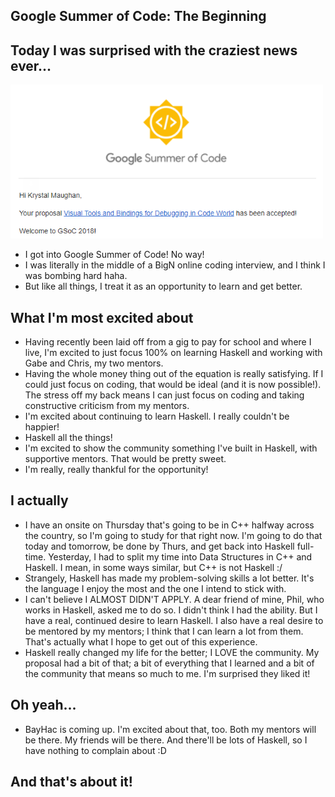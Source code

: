 ## Google Summer of Code: The Beginning

## Today I was surprised with the craziest news ever...

<img src="/images/GSoc_/g_001.png" width="500">

- I got into Google Summer of Code! No way!
- I was literally in the middle of a BigN online coding interview, and I think I was bombing hard haha.
- But like all things, I treat it as an opportunity to learn and get better.

## What I'm most excited about

- Having recently been laid off from a gig to pay for school and where I live, I'm excited to just focus 100% on learning Haskell and working with Gabe and Chris,
  my two mentors.
- Having the whole money thing out of the equation is really satisfying. If I could just focus on coding, that would be ideal
  (and it is now possible!). The stress off my back means I can just focus on coding and taking constructive criticism from my mentors.
- I'm excited about continuing to learn Haskell. I really couldn't be happier!
- Haskell all the things!
- I'm excited to show the community something I've built in Haskell, with supportive mentors. That would be pretty sweet.
- I'm really, really thankful for the opportunity!

## I actually
- I have an onsite on Thursday that's going to be in C++ halfway across the country, so I'm going to study for that right now. I'm going to do that
  today and tomorrow, be done by Thurs, and get back into Haskell full-time. Yesterday, I had to split my time into
  Data Structures in C++ and Haskell. I mean, in some ways similar, but C++ is not Haskell :/
- Strangely, Haskell has made my problem-solving skills a lot better. It's the language I enjoy the most and the one
  I intend to stick with.
- I can't believe I ALMOST DIDN'T APPLY. A dear friend of mine, Phil, who works in Haskell, asked me to do so. I didn't think
  I had the ability. But I have a real, continued desire to learn Haskell. I also have a real desire to be mentored
  by my mentors; I think that I can learn a lot from them. That's actually what I hope to get out of this experience.
- Haskell really changed my life for the better; I LOVE the community. My proposal had a bit of that; a bit of everything
  that I learned and a bit of the community that means so much to me. I'm surprised they liked it!
  
## Oh yeah...
- BayHac is coming up. I'm excited about that, too. Both my mentors will be there. My friends will be there. And there'll
  be lots of Haskell, so I have nothing to complain about :D
  
## And that's about it!
